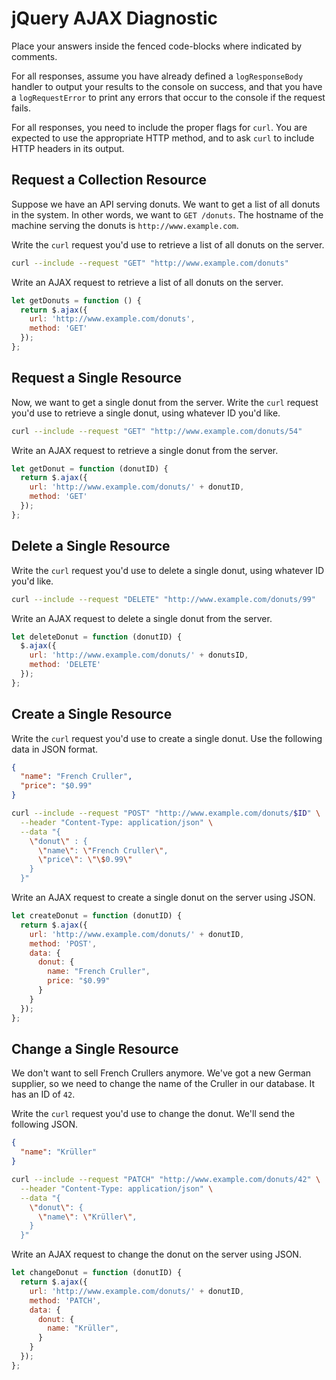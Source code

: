 # jQuery AJAX Diagnostic

Place your answers inside the fenced code-blocks where indicated by comments.

For all responses,  assume you have already defined a `logResponseBody` handler
to output your results to the console on success, and that you have a
`logRequestError` to print any errors that occur to the console if the request
fails.

For all responses, you need to include the proper flags for `curl`. You are
expected to use the appropriate HTTP method, and to ask `curl` to include HTTP
headers in its output.

## Request a Collection Resource

Suppose we have an API serving donuts. We want to get a list of all donuts in
the system. In other words, we want to `GET /donuts`. The hostname of the
machine serving the donuts is `http://www.example.com`.

Write the `curl` request you'd use to retrieve a list of all donuts on the
server.

```sh
curl --include --request "GET" "http://www.example.com/donuts"
```

Write an AJAX request to retrieve a list of all donuts on the server.

```js
let getDonuts = function () {
  return $.ajax({
    url: 'http://www.example.com/donuts',
    method: 'GET'
  });
};
```

## Request a Single Resource

Now, we want to get a single donut from the server. Write the `curl` request
you'd use to retrieve a single donut, using whatever ID you'd like.

```sh
curl --include --request "GET" "http://www.example.com/donuts/54"
```

Write an AJAX request to retrieve a single donut from the server.

```js
let getDonut = function (donutID) {
  return $.ajax({
    url: 'http://www.example.com/donuts/' + donutID,
    method: 'GET'
  });
};
```

## Delete a Single Resource

Write the `curl` request you'd use to delete a single donut, using whatever ID
you'd like.

```sh
curl --include --request "DELETE" "http://www.example.com/donuts/99"
```

Write an AJAX request to delete a single donut from the server.

```js
let deleteDonut = function (donutID) {
  $.ajax({
    url: 'http://www.example.com/donuts/' + donutsID,
    method: 'DELETE'
  });
};
```

## Create a Single Resource

Write the `curl` request you'd use to create a single donut. Use the following
data in JSON format.

```json
{
  "name": "French Cruller",
  "price": "$0.99"
}
```

```sh
curl --include --request "POST" "http://www.example.com/donuts/$ID" \
  --header "Content-Type: application/json" \
  --data "{
    \"donut\" : {
      \"name\": \"French Cruller\",
      \"price\": \"\$0.99\"
    }
  }"
```

Write an AJAX request to create a single donut on the server using JSON.

```js
let createDonut = function (donutID) {
  return $.ajax({
    url: 'http://www.example.com/donuts/' + donutID,
    method: 'POST',
    data: {
      donut: {
        name: "French Cruller",
        price: "$0.99"
      }
    }
  });
};
```

## Change a Single Resource

We don't want to sell French Crullers anymore. We've got a new German supplier,
so we need to change the name of the Cruller in our database. It has an ID of
`42`.

Write the `curl` request you'd use to change the donut. We'll send the following
JSON.

```json
{
  "name": "Krüller"
}
```

```sh
curl --include --request "PATCH" "http://www.example.com/donuts/42" \
  --header "Content-Type: application/json" \
  --data "{
    \"donut\": {
      \"name\": \"Krüller\",
    }
  }"
```

Write an AJAX request to change the donut on the server using JSON.

```js
let changeDonut = function (donutID) {
  return $.ajax({
    url: 'http://www.example.com/donuts/' + donutID,
    method: 'PATCH',
    data: {
      donut: {
        name: "Krüller",
      }
    }
  });
};
```
